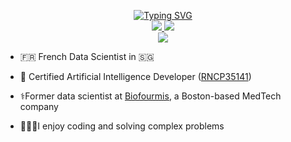 <p align="center">
<a href="https://github.com/timfilhol96">
    <img src="https://readme-typing-svg.demolab.com?font=Georgia&size=18&duration=2000&pause=100&multiline=true&width=500&height=80&lines=Timothee+Filhol;Data+Scientist+%7C+Artificial+Intelligence+Developer" alt="Typing SVG" />
</a>
<br/>
<a href="https://www.linkedin.com/in/timothee-filhol/">
    <img src="https://img.shields.io/badge/-Linkedin-blue?style=flat-square&logo=linkedin">
</a>
<a href="mailto:timotheefilhol@gmail.com">
    <img src="https://img.shields.io/badge/-Email-red?style=flat-square&logo=gmail&logoColor=white">
</a>
<br/> 

<!-- <a href="https://github.com/timfilhol96">
    <img src="https://github-readme-stats.vercel.app/api?username=timfilhol96&show_icons=true&count_private=true&show_icons=true&hide_border=true&hide_title=true&card_width=300px&hide_rank=true&bg_color=00000000&theme=dracula">
</a> -->

<a href="https://github.com/timfilhol96">
    <img src="https://github-stats-alpha.vercel.app/api?username=timfilhol96&cc=22272e&tc=37BCF6&ic=fff&bc=0000">
</a>

</p>

* 🇫🇷 French Data Scientist in 🇸🇬

* 🤖 Certified Artificial Intelligence Developer ([RNCP35141](https://www.francecompetences.fr/recherche/rncp/35141/))

* ⚕️Former data scientist at [Biofourmis](https://www.biofourmis.com), a Boston-based MedTech company

* 👨🏻‍💻I enjoy coding and solving complex problems
